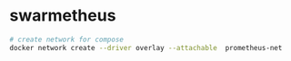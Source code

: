 # swarmetheus

``` sh
# create network for compose
docker network create --driver overlay --attachable  prometheus-net
```
